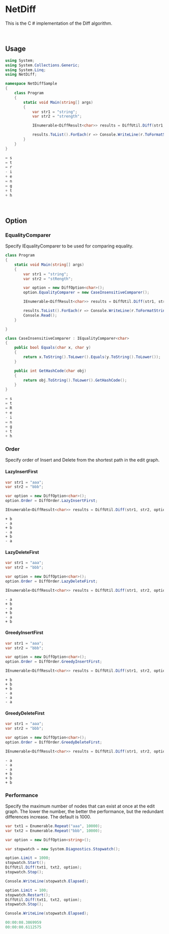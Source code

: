 # NetDiff

This is the C # implementation of the Diff algorithm.

<br/>

## Usage

```cs
using System;
using System.Collections.Generic;
using System.Linq;
using NetDiff;

namespace NetDiffSample
{
    class Program
    {
        static void Main(string[] args)
        {
            var str1 = "string";
            var str2 = "strength";

            IEnumerable<DiffResult<char>> results = DiffUtil.Diff(str1, str2);

            results.ToList().ForEach(r => Console.WriteLine(r.ToFormatString()));
        }
    }
}
```
```cs
= s
= t
= r
- i
+ e
= n
= g
+ t
+ h
```

<br/>

## Option

### EqualityComparer
  
Specify IEqualityComparer to be used for comparing equality.

```cs
class Program
{
    static void Main(string[] args)
    {
        var str1 = "string";
        var str2 = "stRength";

        var option = new DiffOption<char>();
        option.EqualityComparer = new CaseInsensitiveComparer();

        IEnumerable<DiffResult<char>> results = DiffUtil.Diff(str1, str2, option);

        results.ToList().ForEach(r => Console.WriteLine(r.ToFormatString()));
        Console.Read();
    }

}

class CaseInsensitiveComparer : IEqualityComparer<char>
{
    public bool Equals(char x, char y)
    {
        return x.ToString().ToLower().Equals(y.ToString().ToLower());
    }

    public int GetHashCode(char obj)
    {
        return obj.ToString().ToLower().GetHashCode();
    }
}
```
```cs
= s
= t
= R
+ e
- i
= n
= g
+ t
+ h
```

### Order

Specify order of  Insert and Delete from the shortest path in the edit graph.

#### LazyInsertFirst
```cs
var str1 = "aaa";
var str2 = "bbb";

var option = new DiffOption<char>();
option.Order = DiffOrder.LazyInsertFirst;

IEnumerable<DiffResult<char>> results = DiffUtil.Diff(str1, str2, option);

```
```
+ b
- a
+ b
- a
+ b
- a
```


#### LazyDeleteFirst
```cs
var str1 = "aaa";
var str2 = "bbb";

var option = new DiffOption<char>();
option.Order = DiffOrder.LazyDeleteFirst;

IEnumerable<DiffResult<char>> results = DiffUtil.Diff(str1, str2, option);
```
```
- a
+ b
- a
+ b
- a
+ b
```

#### GreedyInsertFirst
```cs
var str1 = "aaa";
var str2 = "bbb";

var option = new DiffOption<char>();
option.Order = DiffOrder.GreedyInsertFirst;

IEnumerable<DiffResult<char>> results = DiffUtil.Diff(str1, str2, option);
```
```
+ b
+ b
+ b
- a
- a
- a
```

#### GreedyDeleteFirst
```cs
var str1 = "aaa";
var str2 = "bbb";

var option = new DiffOption<char>();
option.Order = DiffOrder.GreedyDeleteFirst;

IEnumerable<DiffResult<char>> results = DiffUtil.Diff(str1, str2, option);
```
```
- a
- a
- a
+ b
+ b
+ b
```

### Performance

Specify the maximum number of nodes that can exist at once at the edit graph.
The lower the number, the better the performance, but the redundant differences increase.
The default is 1000.

```cs
var txt1 = Enumerable.Repeat("aaa", 10000);
var txt2 = Enumerable.Repeat("bbb", 10000);

var option = new DiffOption<string>();

var stopwatch = new System.Diagnostics.Stopwatch();

option.Limit = 1000;
stopwatch.Start();
DiffUtil.Diff(txt1, txt2, option);
stopwatch.Stop();

Console.WriteLine(stopwatch.Elapsed);

option.Limit = 100;
stopwatch.Restart();
DiffUtil.Diff(txt1, txt2, option);
stopwatch.Stop();

Console.WriteLine(stopwatch.Elapsed);
```
```cs
00:00:08.3869959
00:00:00.6112575
```


